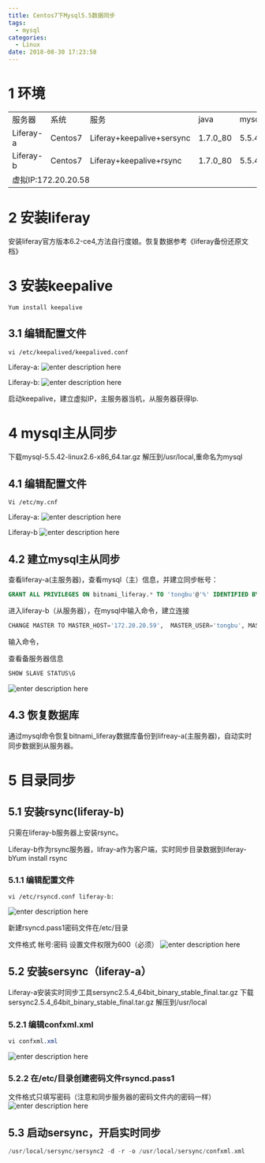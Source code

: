 ```yaml
---
title: Centos7下Mysql5.5数据同步
tags:
  - mysql
categories:
  - Linux
date: 2018-08-30 17:23:58
---
```


# 1 环境
<!--more-->
<table>
    <tr>
        <td>服务器</td> 
        <td>系统</td> 
	    <td>服务</td>
		<td>java</td>
		<td>mysql</td>
		<td>ip</td>
   </tr>
       <tr>
        <td>Liferay-a</td>
		<td> Centos7</td>
		<td>Liferay+keepalive+sersync</td>
		<td>1.7.0_80</td>
		<td>5.5.42</td>
		<td>172.20.20.59 </td>  
   </tr>
       <tr>
        <td>Liferay-b</td>
		<td> Centos7</td>
		<td>Liferay+keepalive+rsync</td>
		<td>1.7.0_80</td>
		<td>5.5.42</td>
		<td>172.20.20.60 </td>  
   </tr>
    <tr>
        <td colspan="6">虚拟IP:172.20.20.58</td>   
    </tr>
</table>

# 2 安装liferay

安装liferay官方版本6.2-ce4,方法自行度娘。恢复数据参考《liferay备份还原文档》

# 3 安装keepalive

``` ebnf
Yum install keepalive
```

## 3.1 编辑配置文件

``` vim
vi /etc/keepalived/keepalived.conf
```

Liferay-a:
![enter description here](1.jpg)


Liferay-b:
![enter description here](2.jpg)


启动keepalive，建立虚拟IP，主服务器当机，从服务器获得Ip.

# 4 mysql主从同步

下载mysql-5.5.42-linux2.6-x86_64.tar.gz
解压到/usr/local,重命名为mysql

## 4.1 编辑配置文件

``` nginx
Vi /etc/my.cnf
```

Liferay-a:
![enter description here](3.jpg)


Liferay-b
![enter description here](4.jpg)


## 4.2 建立mysql主从同步

查看liferay-a(主服务器)，查看mysql（主）信息，并建立同步帐号：

``` sql
GRANT ALL PRIVILEGES ON bitnami_liferay.* TO 'tongbu'@'%' IDENTIFIED BY 'De123456' WITH GRANT OPTION;
```

进入liferay-b（从服务器），在mysql中输入命令，建立连接

``` sql
CHANGE MASTER TO MASTER_HOST='172.20.20.59',  MASTER_USER='tongbu', MASTER_PASSWORD='De123456', MASTER_LOG_FILE='mysql-bin.000022',MASTER_LOG_POS=151424110;
```

输入命令，

查看备服务器信息

``` sql
SHOW SLAVE STATUS\G
```
![enter description here](5.png)

## 4.3 恢复数据库

通过mysql命令恢复bitnami_liferay数据库备份到lifreay-a(主服务器)，自动实时同步数据到从服务器。

# 5 目录同步

## 5.1 安装rsync(liferay-b)

只需在liferay-b服务器上安装rsync。

Liferay-b作为rsync服务器，lifray-a作为客户端，实时同步目录数据到liferay-bYum install rsync

### 5.1.1 编辑配置文件

``` stylus
vi /etc/rsyncd.conf liferay-b:
```
![enter description here](6.png)

新建rsyncd.pass1密码文件在/etc/目录

文件格式 帐号:密码 设置文件权限为600（必须）
![enter description here](7.png)


## 5.2 安装sersync（liferay-a）

Liferay-a安装实时同步工具sersync2.5.4_64bit_binary_stable_final.tar.gz
下载sersync2.5.4_64bit_binary_stable_final.tar.gz
解压到/usr/local

### 5.2.1 编辑confxml.xml


``` css
vi confxml.xml
```
![enter description here](8.png)

### 5.2.2 在/etc/目录创建密码文件rsyncd.pass1

文件格式只填写密码（注意和同步服务器的密码文件内的密码一样）
![enter description here](9.png)


## 5.3 启动sersync，开启实时同步

``` groovy
/usr/local/sersync/sersync2 -d -r -o /usr/local/sersync/confxml.xml
```

